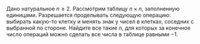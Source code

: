 Дано натуральное $n\geq 2$. Рассмотрим таблицу $n\times n$, заполненную единицами. Разрешается проделывать следующую операцию: выбирать какую-то клетку и менять знак у чисел в клетках, соседних с выбранной по стороне. Найдите все такие $n$, для которых за конечное число операций можно сделать все числа в таблице равными $-1$.